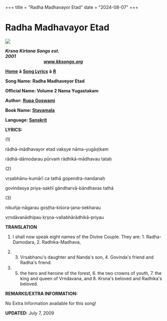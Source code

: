 +++
title = "Radha Madhavayor Etad"
date = "2024-08-07"
+++

# Radha Madhavayor Etad
**[![](http://kksongs.org/image_files/image002.jpg)](http://kksongs.org/)**

**_Krsna_** **_Kirtana Songs est. 2001_**                                                                                                                                                      **_www.kksongs.org_**

**[Home](http://kksongs.org/)** **à** **[Song Lyrics](http://kksongs.org/lyrics.html)** **à** **[R](http://kksongs.org/songs/song_r.html)**

**Song Name: Radha Madhaveyor Etad**

**Official Name: Volume 2 Nama Yugastakam**

**Author:** [**Rupa** **Goswami**](http://kksongs.org/authors/list/rupa.html)

**Book Name: [Stavamala](http://kksongs.org/authors/stavamala.html)**

**Language: [Sanskrit](http://kksongs.org/language/list/sanskrit.html)**

**LYRICS:**

(1)

rādhā-mādhavayor etad vakṣye nāma-yugāṣṭkam

rādhā-dāmodarau pūrvaḿ rādhikā-mādhavau tataḥ

(2)

vṛṣabhānu-kumārī ca tathā gopendra-nandanaḥ

govindasya priya-sakhī gāndharvā-bāndhavas tathā

(3)

nikuñja-nāgarau goṣṭha-kiśora-jana-śekharau

vṛndāvanādhipau kṛṣṇa-vallabhārādhikā-priyau

**TRANSLATION**

1) I shall now speak eight names of the Divine Couple. They are: 1. Radha-Damodara, 2. Radhika-Madhava,

2) 3. Vrsabhanu's daughter and Nanda's son, 4. Govinda's friend and Radha's friend.

3) 5. the hero and heroine of the forest, 6. the two crowns of youth, 7. the king and queen of Vrndavana, and 8. Krsna's beloved and Radhika's beloved.

**REMARKS/EXTRA INFORMATION:**

No Extra Information available for this song!

**UPDATED:** July 7, 2009